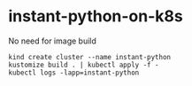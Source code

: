 # instant-python-on-k8s
No need for image build

```
kind create cluster --name instant-python
kustomize build . | kubectl apply -f -
kubectl logs -lapp=instant-python
```
